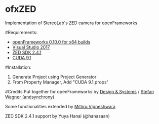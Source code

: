 # ofxZED
Implementation of StereoLab's ZED camera for openFrameworks

#Requirements:
- <a href="http://openframeworks.cc/download/">openFrameworks 0.10.0 for x64 builds</a>
- <a href="https://www.visualstudio.com/">Visual Studio 2017</a>
- <a href="https://www.stereolabs.com/developers/#start_anchor">ZED SDK 2.4.1</a>
- <a href="https://developer.nvidia.com/">CUDA 9.1</a>


#Installation:
1. Generate Project using Project Generator
2. From Property Manager, Add "CUDA 9.1.props"

#Credits
Put together for openFrameworks by <a href="http://designandsystems.de">Design & Systems</a> / <a href="http://www.stefanwagner.io">Stefan Wagner (andsynchrony)</a> 

Some functionalities extended by <a href="http://mithru.com/"> Mithru Vigneshwara</a>.

ZED SDK 2.4.1 support by Yuya Hanai (@hanasaan)